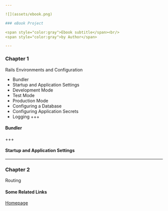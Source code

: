 ```yaml
---

![](assets/ebook.png)

### eBook Project

<span style="color:gray">Ebook subtitle</span><br/>
<span style="color:gray">by Author</span>

---
```


### Chapter 1
Rails Environments and Configuration
* Bundler
* Startup and Application Settings
* Development Mode
* Test Mode
* Production Mode
* Configuring a Database
* Configuring Application Secrets
* Logging
+++

#### Bundler

+++

#### Startup and Application Settings

---

### Chapter 2
Routing

#### Some Related Links

[Homepage](https://github.com/enogrob/ebook-the-rails-4-way)
